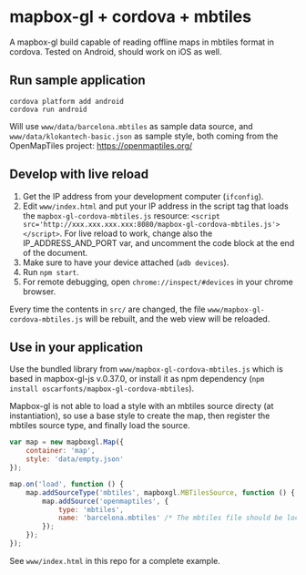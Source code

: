 # mapbox-gl + cordova + mbtiles

A mapbox-gl build capable of reading offline maps in mbtiles format in cordova.
Tested on Android, should work on iOS as well.


## Run sample application

```
cordova platform add android
cordova run android
```

Will use `www/data/barcelona.mbtiles` as sample data source, and `www/data/klokantech-basic.json` as sample style, both
coming from the OpenMapTiles project: https://openmaptiles.org/


## Develop with live reload

1. Get the IP address from your development computer (`ifconfig`).
2. Edit `www/index.html` and put your IP address in the script tag that loads the `mapbox-gl-cordova-mbtiles.js` resource:
   `<script src='http://xxx.xxx.xxx.xxx:8080/mapbox-gl-cordova-mbtiles.js'></script>`. For live reload to work,
   change also the IP_ADDRESS_AND_PORT var, and uncomment the code block at the end of the document.
3. Make sure to have your device attached (`adb devices`).
4. Run `npm start`.
5. For remote debugging, open `chrome://inspect/#devices` in your chrome browser.

Every time the contents in `src/` are changed, the file `www/mapbox-gl-cordova-mbtiles.js` will be rebuilt, and the
web view will be reloaded.


## Use in your application

Use the bundled library from `www/mapbox-gl-cordova-mbtiles.js` which is based in mapbox-gl-js v.0.37.0, or install it
as npm dependency (`npm install oscarfonts/mapbox-gl-cordova-mbtiles`).

Mapbox-gl is not able to load a style with an mbtiles source directy (at instantiation), so use a base style to create
the map, then register the mbtiles source type, and finally load the source.
  
```javascript
var map = new mapboxgl.Map({
    container: 'map',
    style: 'data/empty.json'
});

map.on('load', function () {
    map.addSourceType('mbtiles', mapboxgl.MBTilesSource, function () {
        map.addSource('openmaptiles', {
            type: 'mbtiles',
            name: 'barcelona.mbtiles' /* The mbtiles file should be located in www/data/ */ 
        });
    });
});
```

See `www/index.html` in this repo for a complete example.
